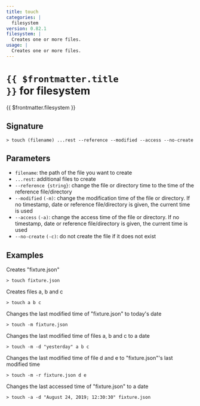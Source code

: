 ```yaml
---
title: touch
categories: |
  filesystem
version: 0.82.1
filesystem: |
  Creates one or more files.
usage: |
  Creates one or more files.
---
```


# <code>{{ $frontmatter.title }}</code> for filesystem

<div class='command-title'>{{ $frontmatter.filesystem }}</div>

## Signature

```> touch (filename) ...rest --reference --modified --access --no-create```

## Parameters

 -  `filename`: the path of the file you want to create
 -  `...rest`: additional files to create
 -  `--reference {string}`: change the file or directory time to the time of the reference file/directory
 -  `--modified` `(-m)`: change the modification time of the file or directory. If no timestamp, date or reference file/directory is given, the current time is used
 -  `--access` `(-a)`: change the access time of the file or directory. If no timestamp, date or reference file/directory is given, the current time is used
 -  `--no-create` `(-c)`: do not create the file if it does not exist

## Examples

Creates "fixture.json"
```shell
> touch fixture.json

```

Creates files a, b and c
```shell
> touch a b c

```

Changes the last modified time of "fixture.json" to today's date
```shell
> touch -m fixture.json

```

Changes the last modified time of files a, b and c to a date
```shell
> touch -m -d "yesterday" a b c

```

Changes the last modified time of file d and e to "fixture.json"'s last modified time
```shell
> touch -m -r fixture.json d e

```

Changes the last accessed time of "fixture.json" to a date
```shell
> touch -a -d "August 24, 2019; 12:30:30" fixture.json

```
